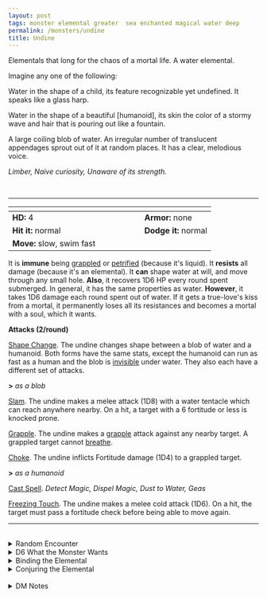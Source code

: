 ```yaml
---
layout: post
tags: monster elemental greater  sea enchanted magical water deep
permalink: /monsters/undine
title: Undine
---
```


Elementals that long for the chaos of a mortal life. A water elemental.

Imagine any one of the following:

Water in the shape of a child, its feature recognizable yet undefined. It speaks like a glass harp.

Water in the shape of a beautiful [humanoid], its skin the color of a stormy wave and hair that is pouring out like a fountain.

A large coiling blob of water. An irregular number of translucent appendages sprout out of it at random places. It has a clear, melodious voice.

_Limber, Naive curiosity, Unaware of its strength._

<br>

---

|  <span style="display: inline-block; width:250px"></span>  |  |
| -------- | --------|
| **HD:** 4 | **Armor:** none  |
| **Hit it:** normal    | **Dodge it:** normal  |
| **Move:** slow, swim fast    |   | 

It is **immune** being [grappled](/2020/11/10/extra-rules/#conditions) or [petrified](/2020/11/10/extra-rules/#conditions) (because it's liquid). 
It **resists** all damage (because it's an elemental).
It **can** shape water at will, and move through any small hole.
**Also**, it recovers 1D6 HP every round spent submerged. In general, it has the same properties as water.
**However**, it takes 1D6 damage each round spent out of water. If it gets a true-love's kiss from a mortal, it permanently loses all its resistances and becomes a mortal with a soul, which it wants.

**Attacks (2/round)**

<ins>Shape Change</ins>. The undine changes shape between a blob of water and a humanoid. Both forms have the same stats, except the humanoid can run as fast as a human and the blob is [invisible](/2020/11/10/extra-rules/#conditions) under water. They also each have a different set of attacks.

**>** *as a blob*

<ins>Slam</ins>. The undine makes a melee attack (1D8) with a water tentacle which can reach anywhere nearby. On a hit, a target with a 6 fortitude or less is knocked prone.

<ins>Grapple</ins>. The undine makes a [grapple](/2020/11/10/extra-rules/#conditions) attack against any nearby target. A grappled target cannot [breathe](/2020/11/10/extra-rules/#conditions).

<ins>Choke</ins>. The undine inflicts Fortitude damage (1D4) to a grappled target.

**>** *as a humanoid*

<ins>Cast Spell</ins>. *Detect Magic, Dispel Magic, Dust to Water, Geas*

<ins>Freezing Touch</ins>. The undine makes a melee cold attack (1D6). On a hit, the target must pass a fortitude check before being able to move again.
<br>

---

<br>

<details markdown="1">
<summary>Random Encounter</summary>
1. **Monster:** 1 undine
1. **Lair:** A cove or fountain full of memorabilia from a humanoid culture. <br>    &nbsp; OR <br>    **Omen:** Glass harp sounds, close.
1. **Spoor:** A wet space where a seemingly random everyday object has apparently been stolen.
1. **Tracks:**  Glass harp sounds, far.
1. **Trace:** [rumor] Random objects have disappeared in a local community, The theft scene always had traces of water.
1. **Trace:** [rumor] Someone's ancestor has married a water spirit.

</details>

<details markdown="1">
<summary>D6 What the Monster Wants </summary>

1. To get a true-love's kiss from a local beauty and experience the thrill of a short life.
1. Amass the greatest collection of curios from a specific local humanoid culture.
1. To get a true-love's kiss from one of you and experience the thrill of a short life.
1. Find a way to walk on land without dying.
1. Learn the culture of one of the characters.
1. A mortal soul, but without being bound by marriage.
</details>

<details markdown="1">
<summary>Binding the Elemental</summary>

You gain a [Spell Dice](https://saltygoo.github.io/class/magic-user#spells), one Doom Point and ...

1. ... you become a puddle. You lose all movement and strength.
1. ... you can't rest without being in contact with water.
1. ... the undine has your soul. You cannot be resurrected.
1. ... you are semi liquid. You automatically escape grapples if you try.
1. ... you are semi liquid. You can extend your arm 20'.
1. ... the spell word *Drink*.

If you roll a catastrophe, the elemental is released.
</details>

<details markdown="1">
<summary>Conjuring the Elemental</summary>

If you know the spell [Conjure](https://saltygoo.github.io/2020/11/12/conjure/), you can alter it in such a way for a minimum of 4 Spell Dice:

**Conjure Undine** <br>
R: 30' 

This spell must be cast on a humanoid-made fountain or pool and the summoning is permanent. The undine is eternally grateful for having access to mortal culture (roll on the what the monster wants table). In exchange the undine will give you its (roll [dice] times and choose one result) ...

1. ... voice. You can now soothe aquatic creatures by singing.
1. ... voice. You can now attract sea birds by singing, and you can give them a non suicidal command of as many words as your charisma.
1. ... voice. Choose a humanoid type, these humanoids that would be indifferent to you become friendly.
1. ... beauty. If possible, humanoids will not attack you in the first round of combat.
1. ... beauty. In each town, choose a person who will have a crush on you. The referee will choose another person who will be jealous.
1. ... beauty. You get 1D100 years younger, to a minimum of 18.
1. ... magic. You learn the spell *Dust to Water*, which you can cast once per day for free.
1. ... magic. If your two feet are submerged in water, your magic dice recover on a 1 to a 4. If you don't have any magic dice, you gain one instead.
</details>

<br>

<details markdown="1">
<summary>DM Notes</summary>
Adapting the undine was difficult: like most elementals, the [DnD version](http://adnd.geoshitties.installgentoo.com/mm/elemchfw.html) of the creature is pretty unimaginative in both shape and ability (it's a stronger water weird with spells). In this case however, the real life counterpart of the myth is fascinating: not only is it at the origin of the concept of an [elemental creature](https://en.wikipedia.org/wiki/Elemental), but also the inspiration behind the story of the Little Mermaid. I decided to take the powers of the DnD creature and flavor it as the original myth.
</details>
